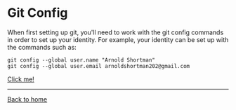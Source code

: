 # Git Config
When first setting up git, you'll need to work with the git config commands in order to set up your identity.  For example, your identity can be set up with the commands such as:
````
git config --global user.name "Arnold Shortman"
git config --global user.email arnoldshortman202@gmail.com
````
[Click me!](https://git-scm.com/docs/git-config)
____
[Back to home](..//README.md)

